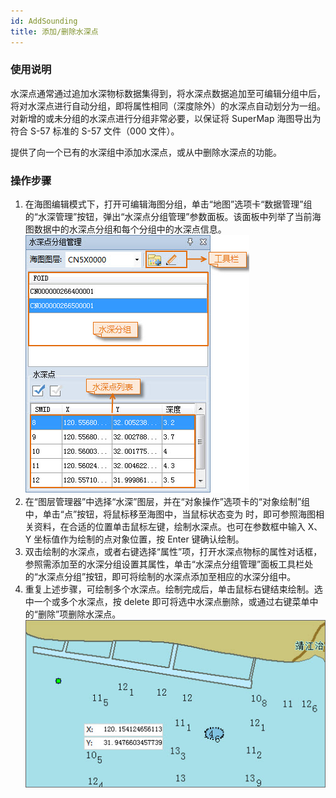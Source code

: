 ```yaml
---
id: AddSounding
title: 添加/删除水深点
---
```

### 使用说明

水深点通常通过追加水深物标数据集得到，将水深点数据追加至可编辑分组中后，将对水深点进行自动分组，即将属性相同（深度除外）的水深点自动划分为一组。对新增的或未分组的水深点进行分组非常必要，以保证将 SuperMap 海图导出为符合 S-57 标准的 S-57 文件（000 文件）。

提供了向一个已有的水深组中添加水深点，或从中删除水深点的功能。

### 操作步骤

1. 在海图编辑模式下，打开可编辑海图分组，单击“地图”选项卡“数据管理”组的“水深管理”按钮，弹出“水深点分组管理”参数面板。该面板中列举了当前海图数据中的水深点分组和每个分组中的水深点信息。  
![](img/SoundingGroup.jpg)  
2. 在“图层管理器”中选择“水深”图层，并在“对象操作”选项卡的“对象绘制”组中，单击“点”按钮，将鼠标移至海图中，当鼠标状态变为 时，即可参照海图相关资料，在合适的位置单击鼠标左键，绘制水深点。也可在参数框中输入 X、Y 坐标值作为绘制的点对象位置，按 Enter 键确认绘制。
3. 双击绘制的水深点，或者右键选择“属性”项，打开水深点物标的属性对话框，参照需添加至的水深分组设置其属性，单击“水深点分组管理”面板工具栏处的“水深点分组”按钮，即可将绘制的水深点添加至相应的水深分组中。
4. 重复上述步骤，可绘制多个水深点。绘制完成后，单击鼠标右键结束绘制。选中一个或多个水深点，按 delete 即可将选中水深点删除，或通过右键菜单中的“删除”项删除水深点。  
![](img/AddSoundingResult.jpg)  
